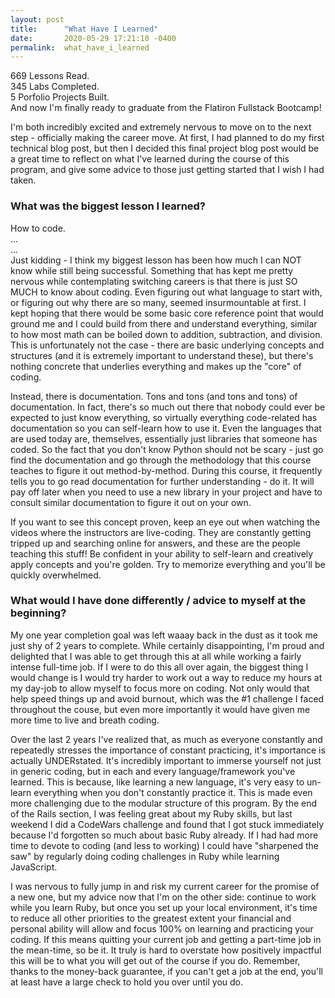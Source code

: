 ```yaml
---
layout: post
title:      "What Have I Learned"
date:       2020-05-29 17:21:10 -0400
permalink:  what_have_i_learned
---
```



669 Lessons Read. <br>
345 Labs Completed.<br>
5 Porfolio Projects Built.<br>
And now I'm finally ready to graduate from the Flatiron Fullstack Bootcamp!  <br>

I'm both incredibly excited and extremely nervous to move on to the next step - officially making the career move.  At first, I had planned to do my first technical blog post, but then I decided this final project blog post would be a great time to reflect on what I've learned during the course of this program, and give some advice to those just getting started that I wish I had taken.

### What was the biggest lesson I learned?
How to code.<br>
...<br>
...<br>
Just kidding - I think my biggest lesson has been how much I can NOT know while still being successful.  Something that has kept me pretty nervous while contemplating switching careers is that there is just SO MUCH to know about coding.  Even figuring out what language to start with, or figuring out why there are so many, seemed insurmountable at first.  I kept hoping that there would be some basic core reference point that would ground me and I could build from there and understand everything, similar to how most math can be boiled down to addition, subtraction, and division.  This is unfortunately not the case - there are basic underlying concepts and structures (and it is extremely important to understand these), but there's nothing concrete that underlies everything and makes up the "core" of coding.

Instead, there is documentation.  Tons and tons (and tons and tons) of documentation.  In fact, there's so much out there that nobody could ever be expected to just know everything, so virtually everything code-related has documentation so you can self-learn how to use it.  Even the languages that are used today are, themselves, essentially just libraries that someone has coded.  So the fact that you don't know Python should not be scary - just go find the documentation and go through the methodology that this course teaches to figure it out method-by-method.  During this course, it frequently tells you to go read documentation for further understanding - do it.  It will pay off later when you need to use a new library in your project and have to consult similar documentation to figure it out on your own.

If you want to see this concept proven, keep an eye out when watching the videos where the instructors are live-coding.  They are constantly getting tripped up and searching online for answers, and these are the people teaching this stuff!  Be confident in your ability to self-learn and creatively apply concepts and you're golden.  Try to memorize everything and you'll be quickly overwhelmed.

### What would I have done differently / advice to myself at the beginning?
My one year completion goal was left waaay back in the dust as it took me just shy of 2 years to complete.  While certainly disappointing, I'm proud and delighted that I was able to get through this at all while working a fairly intense full-time job.  If I were to do this all over again, the biggest thing I would change is I would try harder to work out a way to reduce my hours at my day-job to allow myself to focus more on coding.  Not only would that help speed things up and avoid burnout, which was the #1 challenge I faced throughout the couse, but even more importantly it would have given me more time to live and breath coding.

Over the last 2 years I've realized that, as much as everyone constantly and repeatedly stresses the importance of constant practicing, it's importance is actually UNDERstated.  It's incredibly important to immerse yourself not just in generic coding, but in each and every language/framework you've learned.  This is because, like learning a new language, it's very easy to un-learn everything when you don't constantly practice it.  This is made even more challenging due to the modular structure of this program.  By the end of the Rails section, I was feeling great about my Ruby skills, but last weekend I did a CodeWars challenge and found that I got stuck immediately because I'd forgotten so much about basic Ruby already.  If I had had more time to devote to coding (and less to working) I could have "sharpened the saw" by regularly doing coding challenges in Ruby while learning JavaScript.

I was nervous to fully jump in and risk my current career for the promise of a new one, but my advice now that I'm on the other side: continue to work while you learn Ruby, but once you set up your local environment, it's time to reduce all other priorities to the greatest extent your financial and personal ability will allow and focus 100% on learning and practicing your coding.  If this means quitting your current job and getting a part-time job in the mean-time, so be it.  It truly is hard to overstate how positively impactful this will be to what you will get out of the course if you do.  Remember, thanks to the money-back guarantee, if you can't get a job at the end, you'll at least have a large check to hold you over until you do.
